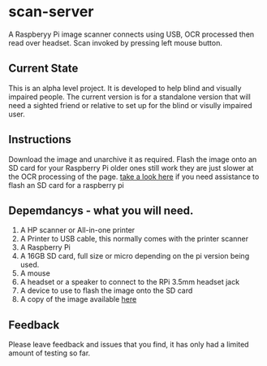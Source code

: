 # scan-server
A Raspberyy Pi image scanner connects using USB, OCR processed then read over headset. Scan invoked by pressing left mouse button.

## Current State
This is an alpha level project. It is developed to help blind and visually impaired people.
The current version is for a standalone version that will need a sighted friend or relative to set up for the blind or visully impaired user.

## Instructions
Download the image and unarchive it as required.
Flash the image onto an SD card for your Raspberry Pi older ones still work they are just slower at the OCR processing of the page.
[take a look here](https://www.raspberrypi.org/documentation/installation/installing-images/) if you need assistance to flash an SD card for a raspberry pi

## Depemdancys - what you will need.
1. A HP scanner or All-in-one printer
2. A Printer to USB cable, this normally comes with the printer scanner
3. A Raspberry Pi
4. A 16GB SD card, full size or micro depending on the pi version being used.
5. A mouse
6. A headset or a speaker to connect to the RPi 3.5mm headset jack
7. A device to use to flash the image onto the SD card
8. A copy of the image available [here](https://mega.nz/#!aNslyCTK!ZszzqkX8FFBiM7ojwSsRLXmTWik0kGQQqNqiG6-LR8Q)

## Feedback
Please leave feedback and issues that you find, it has only had a limited amount of testing so far.








